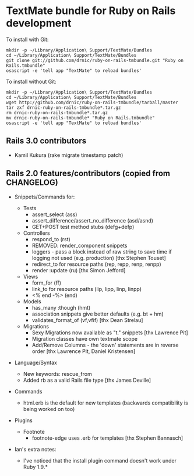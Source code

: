 # TextMate bundle for Ruby on Rails development

To install with Git:

    mkdir -p ~/Library/Application\ Support/TextMate/Bundles
    cd ~/Library/Application\ Support/TextMate/Bundles
    git clone git://github.com/drnic/ruby-on-rails-tmbundle.git "Ruby on Rails.tmbundle"
    osascript -e 'tell app "TextMate" to reload bundles'


To install without Git:

    mkdir -p ~/Library/Application\ Support/TextMate/Bundles
    cd ~/Library/Application\ Support/TextMate/Bundles
    wget http://github.com/drnic/ruby-on-rails-tmbundle/tarball/master
    tar zxf drnic-ruby-on-rails-tmbundle*.tar.gz
    rm drnic-ruby-on-rails-tmbundle*.tar.gz
    mv drnic-ruby-on-rails-tmbundle* "Ruby on Rails.tmbundle"
    osascript -e 'tell app "TextMate" to reload bundles'

## Rails 3.0 contributors

* Kamil Kukura (rake migrate timestamp patch)

## Rails 2.0 features/contributors (copied from CHANGELOG)

* Snippets/Commands for:
  * Tests
    * assert_select (ass)
    * assert_difference/assert_no_difference (asd/asnd)
    * GET+POST test method stubs (defg+defp)
  * Controllers
    * respond_to (rst)
    * REMOVED: render_component snippets
    * loggers - pass a block instead of raw string to save time if logging not used (e.g. production) [thx Stephen Touset]
    * redirect_to for resource paths (rep, repp, renp, renpp)
    * render :update (ru) [thx Simon Jefford]
  * Views
    * form_for (ff)
    * link_to for resource paths (lip, lipp, linp, linpp)
    * <% end -%> (end)
  * Models
    * has_many :though (hmt)
    * association snippets give better defaults (e.g. bt + hm)
    * validates_format_of (vf,vfif) [thx Dean Strelau]
  * Migrations
    * Sexy Migrations now available as "t." snippets [thx Lawrence Pit]
    * Migration classes have own textmate scope
    * Add/Remove Columns - the 'down' statements are in reverse order [thx Lawrence Pit, Daniel Kristensen]
* Language/Syntax
  * New keywords: rescue_from
  * Added rb as a valid Rails file type [thx James Deville]
* Commands
  * html.erb is the default for new templates (backwards compatibility is being worked on too)
* Plugins
  * Footnote
    * footnote-edge uses .erb for templates [thx Stephen Bannasch]

* Ian's extra notes:
  * I've noticed that the install plugin command doesn't work under Ruby 1.9.*
